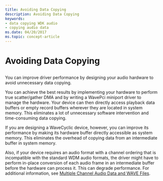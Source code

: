 ```yaml
---
title: Avoiding Data Copying
description: Avoiding Data Copying
keywords:
- data copying WDK audio
- copying audio data
ms.date: 04/20/2017
ms.topic: concept-article
---
```


# Avoiding Data Copying

## <span id="avoiding_data_copying"></span><span id="AVOIDING_DATA_COPYING"></span>

You can improve driver performance by designing your audio hardware to avoid unnecessary data copying.

You can achieve the best results by implementing your hardware to perform true scatter/gather DMA and by writing a WavePci miniport driver to manage the hardware. Your device can then directly access playback data buffers or empty record buffers wherever they are located in system memory. This eliminates a lot of unnecessary software intervention and time-consuming data copying.

If you are designing a WaveCyclic device, however, you can improve its performance by making its hardware buffer directly accessible as system memory. This eliminates the overhead of copying data from an intermediate buffer in system memory.

Also, if your device requires an audio format with a channel ordering that is incompatible with the standard WDM audio formats, the driver might have to perform in-place conversion of each audio frame in an intermediate buffer before the hardware can process it. This can degrade performance. For additional information, see [Multiple Channel Audio Data and WAVE Files](/previous-versions/windows/hardware/design/dn653308(v=vs.85)).
